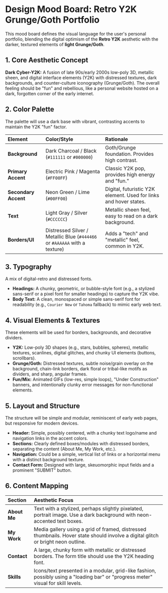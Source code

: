 # Design Mood Board: Retro Y2K Grunge/Goth Portfolio

This mood board defines the visual language for the user's personal portfolio, blending the digital optimism of the **Retro Y2K** aesthetic with the darker, textured elements of **light Grunge/Goth**.

## 1. Core Aesthetic Concept
**Dark Cyber-Y2K:** A fusion of late 90s/early 2000s low-poly 3D, metallic sheen, and digital interface elements (Y2K) with distressed textures, dark backgrounds, and counter-culture iconography (Grunge/Goth). The overall feeling should be "fun" and rebellious, like a personal website hosted on a dark, forgotten corner of the early internet.

## 2. Color Palette
The palette will use a dark base with vibrant, contrasting accents to maintain the Y2K "fun" factor.

| Element | Color/Style | Rationale |
| :--- | :--- | :--- |
| **Background** | Dark Charcoal / Black (`#111111` or `#000000`) | Goth/Grunge foundation. Provides high contrast. |
| **Primary Accent** | Electric Pink / Magenta (`#FF00FF`) | Classic Y2K pop, provides high energy and "fun." |
| **Secondary Accent** | Neon Green / Lime (`#00FF00`) | Digital, futuristic Y2K element. Used for links and hover states. |
| **Text** | Light Gray / Silver (`#CCCCCC`) | Metallic sheen feel, easy to read on a dark background. |
| **Borders/UI** | Distressed Silver / Metallic Blue (`#444466` or `#AAAAAA` with a texture) | Adds a "tech" and "metallic" feel, common in Y2K. |

## 3. Typography
A mix of digital-retro and distressed fonts.

*   **Headings:** A chunky, geometric, or bubble-style font (e.g., a stylized sans-serif or a pixel font for smaller headings) to capture the Y2K vibe.
*   **Body Text:** A clean, monospaced or simple sans-serif font for readability (e.g., `Courier New` or `Tahoma` fallback) to mimic early web text.

## 4. Visual Elements & Textures
These elements will be used for borders, backgrounds, and decorative dividers.

*   **Y2K:** Low-poly 3D shapes (e.g., stars, bubbles, spheres), metallic textures, scanlines, digital glitches, and chunky UI elements (buttons, scrollbars).
*   **Grunge/Goth:** Distressed textures, subtle noise/grain overlay on the background, chain-link borders, dark floral or tribal-like motifs as dividers, and sharp, angular frames.
*   **Fun/Mix:** Animated GIFs (low-res, simple loops), "Under Construction" banners, and intentionally clunky error messages for non-functional elements.

## 5. Layout and Structure
The structure will be simple and modular, reminiscent of early web pages, but responsive for modern devices.

*   **Header:** Simple, possibly centered, with a chunky text logo/name and navigation links in the accent colors.
*   **Sections:** Clearly defined boxes/modules with distressed borders, separating the content (About Me, My Work, etc.).
*   **Navigation:** Could be a simple, vertical list of links or a horizontal menu with a distinct background texture.
*   **Contact Form:** Designed with large, skeuomorphic input fields and a prominent "SUBMIT" button.

## 6. Content Mapping
| Section | Aesthetic Focus |
| :--- | :--- |
| **About Me** | Text with a stylized, perhaps slightly pixelated, portrait image. Use a dark background with neon-accented text boxes. |
| **My Work** | Media gallery using a grid of framed, distressed thumbnails. Hover state should involve a digital glitch or bright neon outline. |
| **Contact** | A large, chunky form with metallic or distressed borders. The form title should use the Y2K heading font. |
| **Skills** | Icons/text presented in a modular, grid-like fashion, possibly using a "loading bar" or "progress meter" visual for skill levels. |
